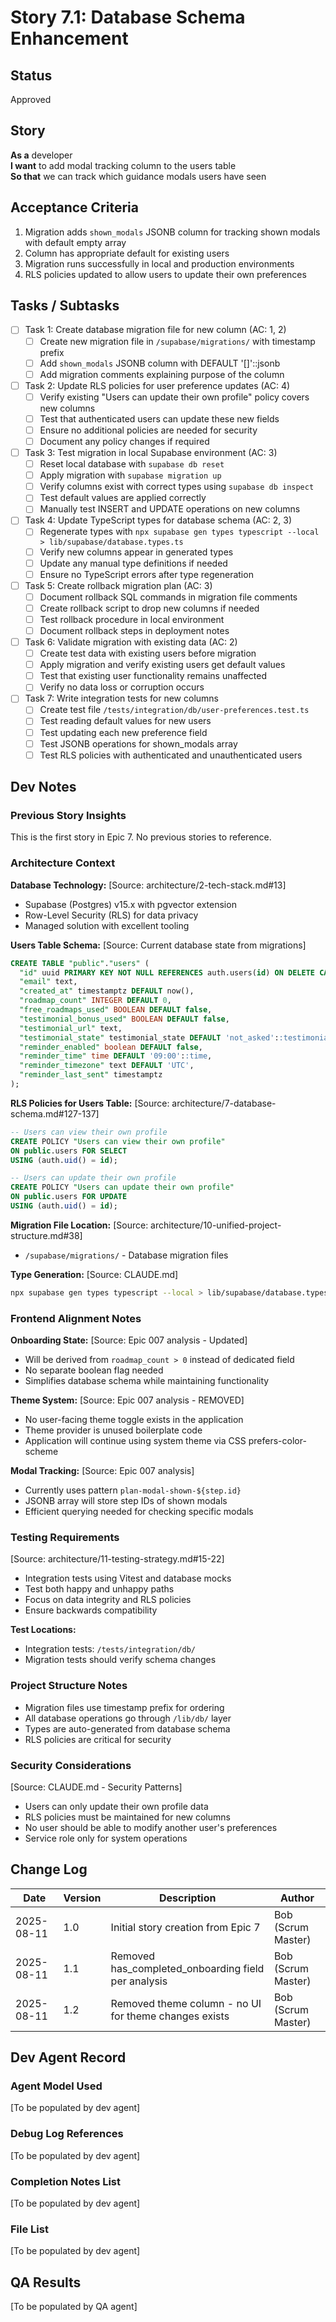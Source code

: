 # Story 7.1: Database Schema Enhancement

## Status

Approved

## Story

**As a** developer  
**I want** to add modal tracking column to the users table  
**So that** we can track which guidance modals users have seen

## Acceptance Criteria

1. Migration adds `shown_modals` JSONB column for tracking shown modals with default empty array
2. Column has appropriate default for existing users
3. Migration runs successfully in local and production environments
4. RLS policies updated to allow users to update their own preferences

## Tasks / Subtasks

- [ ] Task 1: Create database migration file for new column (AC: 1, 2)
  - [ ] Create new migration file in `/supabase/migrations/` with timestamp prefix
  - [ ] Add `shown_modals` JSONB column with DEFAULT '[]'::jsonb
  - [ ] Add migration comments explaining purpose of the column
- [ ] Task 2: Update RLS policies for user preference updates (AC: 4)
  - [ ] Verify existing "Users can update their own profile" policy covers new columns
  - [ ] Test that authenticated users can update these new fields
  - [ ] Ensure no additional policies are needed for security
  - [ ] Document any policy changes if required
- [ ] Task 3: Test migration in local Supabase environment (AC: 3)
  - [ ] Reset local database with `supabase db reset`
  - [ ] Apply migration with `supabase migration up`
  - [ ] Verify columns exist with correct types using `supabase db inspect`
  - [ ] Test default values are applied correctly
  - [ ] Manually test INSERT and UPDATE operations on new columns
- [ ] Task 4: Update TypeScript types for database schema (AC: 2, 3)
  - [ ] Regenerate types with `npx supabase gen types typescript --local > lib/supabase/database.types.ts`
  - [ ] Verify new columns appear in generated types
  - [ ] Update any manual type definitions if needed
  - [ ] Ensure no TypeScript errors after type regeneration
- [ ] Task 5: Create rollback migration plan (AC: 3)
  - [ ] Document rollback SQL commands in migration file comments
  - [ ] Create rollback script to drop new columns if needed
  - [ ] Test rollback procedure in local environment
  - [ ] Document rollback steps in deployment notes
- [ ] Task 6: Validate migration with existing data (AC: 2)
  - [ ] Create test data with existing users before migration
  - [ ] Apply migration and verify existing users get default values
  - [ ] Test that existing user functionality remains unaffected
  - [ ] Verify no data loss or corruption occurs
- [ ] Task 7: Write integration tests for new columns
  - [ ] Create test file `/tests/integration/db/user-preferences.test.ts`
  - [ ] Test reading default values for new users
  - [ ] Test updating each new preference field
  - [ ] Test JSONB operations for shown_modals array
  - [ ] Test RLS policies with authenticated and unauthenticated users

## Dev Notes

### Previous Story Insights

This is the first story in Epic 7. No previous stories to reference.

### Architecture Context

**Database Technology:** [Source: architecture/2-tech-stack.md#13]

- Supabase (Postgres) v15.x with pgvector extension
- Row-Level Security (RLS) for data privacy
- Managed solution with excellent tooling

**Users Table Schema:** [Source: Current database state from migrations]

```sql
CREATE TABLE "public"."users" (
  "id" uuid PRIMARY KEY NOT NULL REFERENCES auth.users(id) ON DELETE CASCADE,
  "email" text,
  "created_at" timestamptz DEFAULT now(),
  "roadmap_count" INTEGER DEFAULT 0,
  "free_roadmaps_used" BOOLEAN DEFAULT false,
  "testimonial_bonus_used" BOOLEAN DEFAULT false,
  "testimonial_url" text,
  "testimonial_state" testimonial_state DEFAULT 'not_asked'::testimonial_state,
  "reminder_enabled" boolean DEFAULT false,
  "reminder_time" time DEFAULT '09:00'::time,
  "reminder_timezone" text DEFAULT 'UTC',
  "reminder_last_sent" timestamptz
);
```

**RLS Policies for Users Table:** [Source: architecture/7-database-schema.md#127-137]

```sql
-- Users can view their own profile
CREATE POLICY "Users can view their own profile"
ON public.users FOR SELECT
USING (auth.uid() = id);

-- Users can update their own profile
CREATE POLICY "Users can update their own profile"
ON public.users FOR UPDATE
USING (auth.uid() = id);
```

**Migration File Location:** [Source: architecture/10-unified-project-structure.md#38]

- `/supabase/migrations/` - Database migration files

**Type Generation:** [Source: CLAUDE.md]

```bash
npx supabase gen types typescript --local > lib/supabase/database.types.ts
```

### Frontend Alignment Notes

**Onboarding State:** [Source: Epic 007 analysis - Updated]

- Will be derived from `roadmap_count > 0` instead of dedicated field
- No separate boolean flag needed
- Simplifies database schema while maintaining functionality

**Theme System:** [Source: Epic 007 analysis - REMOVED]

- No user-facing theme toggle exists in the application
- Theme provider is unused boilerplate code
- Application will continue using system theme via CSS prefers-color-scheme

**Modal Tracking:** [Source: Epic 007 analysis]

- Currently uses pattern `plan-modal-shown-${step.id}`
- JSONB array will store step IDs of shown modals
- Efficient querying needed for checking specific modals

### Testing Requirements

[Source: architecture/11-testing-strategy.md#15-22]

- Integration tests using Vitest and database mocks
- Test both happy and unhappy paths
- Focus on data integrity and RLS policies
- Ensure backwards compatibility

**Test Locations:**

- Integration tests: `/tests/integration/db/`
- Migration tests should verify schema changes

### Project Structure Notes

- Migration files use timestamp prefix for ordering
- All database operations go through `/lib/db/` layer
- Types are auto-generated from database schema
- RLS policies are critical for security

### Security Considerations

[Source: CLAUDE.md - Security Patterns]

- Users can only update their own profile data
- RLS policies must be maintained for new columns
- No user should be able to modify another user's preferences
- Service role only for system operations

## Change Log

| Date       | Version | Description                                           | Author             |
| ---------- | ------- | ----------------------------------------------------- | ------------------ |
| 2025-08-11 | 1.0     | Initial story creation from Epic 7                    | Bob (Scrum Master) |
| 2025-08-11 | 1.1     | Removed has_completed_onboarding field per analysis   | Bob (Scrum Master) |
| 2025-08-11 | 1.2     | Removed theme column - no UI for theme changes exists | Bob (Scrum Master) |

## Dev Agent Record

### Agent Model Used

[To be populated by dev agent]

### Debug Log References

[To be populated by dev agent]

### Completion Notes List

[To be populated by dev agent]

### File List

[To be populated by dev agent]

## QA Results

[To be populated by QA agent]
